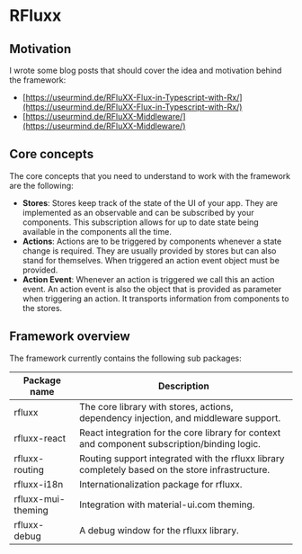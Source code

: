 # RFluxx

## Motivation

I wrote some blog posts that should cover the idea and motivation behind the framework:

- [https://useurmind.de/RFluXX-Flux-in-Typescript-with-Rx/](https://useurmind.de/RFluXX-Flux-in-Typescript-with-Rx/)
- [https://useurmind.de/RFluXX-Middleware/](https://useurmind.de/RFluXX-Middleware/)

## Core concepts

The core concepts that you need to understand to work with the framework are the following:

- __Stores__: Stores keep track of the state of the UI of your app. They are implemented as an observable and can be subscribed by your components. This subscription allows for up to date state being available in the components all the time.
- __Actions__: Actions are to be triggered by components whenever a state change is required. They are usually provided by stores but can also stand for themselves. When triggered an action event object must be provided.
- **Action Event**: Whenever an action is triggered we call this an action event. An action event is also the object that is provided as parameter when triggering an action. It transports information from components to the stores. 

## Framework overview

The framework currently contains the following sub packages:

| Package name | Description |
| --- | --- |
| rfluxx | The core library with stores, actions, dependency injection, and middleware support. |
| rfluxx-react | React integration for the core library for context and component subscription/binding logic. |
| rfluxx-routing | Routing support integrated with the rfluxx library completely based on the store infrastructure. |
| rfluxx-i18n | Internationalization package for rfluxx. |
| rfluxx-mui-theming | Integration with material-ui.com theming. |
| rfluxx-debug | A debug window for the rfluxx library. |